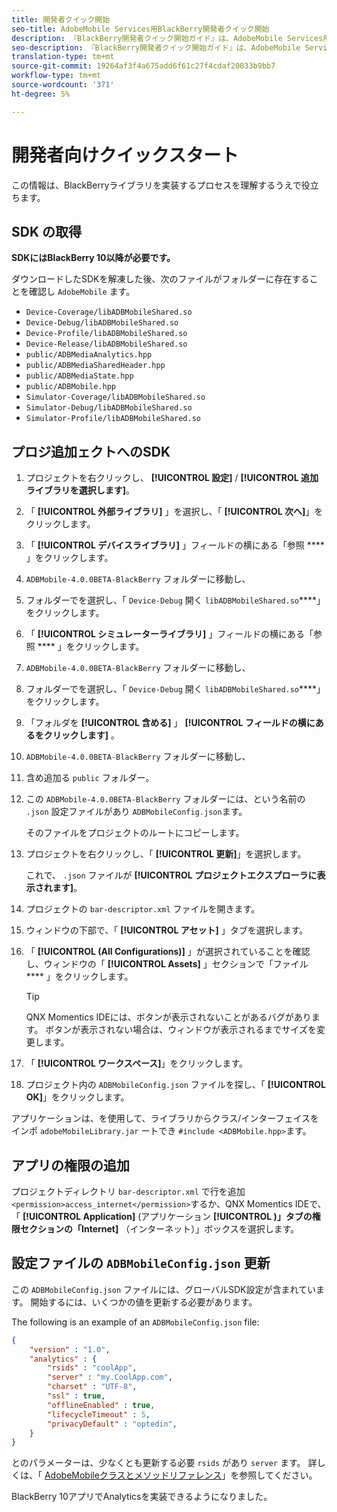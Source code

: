 ```yaml
---
title: 開発者クイック開始
seo-title: AdobeMobile Services用BlackBerry開発者クイック開始
description: 『BlackBerry開発者クイック開始ガイド』は、AdobeMobile Services用のBlackBerryライブラリを実装するプロセスを理解するのに役立ちます。
seo-description: 『BlackBerry開発者クイック開始ガイド』は、AdobeMobile Services用のBlackBerryライブラリを実装するプロセスを理解するのに役立ちます。
translation-type: tm+mt
source-git-commit: 19264af3f4a675add6f61c27f4cdaf20033b9bb7
workflow-type: tm+mt
source-wordcount: '371'
ht-degree: 5%

---
```



# 開発者向けクイックスタート

この情報は、BlackBerryライブラリを実装するプロセスを理解するうえで役立ちます。

## SDK の取得

**SDKにはBlackBerry 10以降が必要です。**

ダウンロードしたSDKを解凍した後、次のファイルがフォルダーに存在することを確認し `AdobeMobile` ます。

* `Device-Coverage/libADBMobileShared.so`
* `Device-Debug/libADBMobileShared.so`
* `Device-Profile/libADBMobileShared.so`
* `Device-Release/libADBMobileShared.so`
* `public/ADBMediaAnalytics.hpp`
* `public/ADBMediaSharedHeader.hpp`
* `public/ADBMediaState.hpp`
* `public/ADBMobile.hpp`
* `Simulator-Coverage/libADBMobileShared.so`
* `Simulator-Debug/libADBMobileShared.so`
* `Simulator-Profile/libADBMobileShared.so`

## プロジ追加ェクトへのSDK

1. プロジェクトを右クリックし、 **[!UICONTROL 設定]** / **[!UICONTROL 追加ライブラリを選択します]**。
1. 「 **[!UICONTROL 外部ライブラリ]** 」を選択し、「 **[!UICONTROL 次へ]**」をクリックします。
1. 「 **[!UICONTROL デバイスライブラリ]** 」フィールドの横にある「参照 **** 」をクリックします。
1. `ADBMobile-4.0.0BETA-BlackBerry` フォルダーに移動し、
1. フォルダーでを選択し、「 `Device-Debug` 開く `libADBMobileShared.so`****」をクリックします。
1. 「 **[!UICONTROL シミュレーターライブラリ]** 」フィールドの横にある「参照 **** 」をクリックします。
1. `ADBMobile-4.0.0BETA-BlackBerry` フォルダーに移動し、
1. フォルダーでを選択し、「 `Device-Debug` 開く `libADBMobileShared.so`****」をクリックします。
1. 「フォルダを **[!UICONTROL 含める]** 」 **[!UICONTROL フィールドの横にあるをクリックします]** 。
1. `ADBMobile-4.0.0BETA-BlackBerry` フォルダーに移動し、
1. 含め追加る `public` フォルダー。
1. この `ADBMobile-4.0.0BETA-BlackBerry` フォルダーには、という名前の `.json` 設定ファイルがあり `ADBMobileConfig.json`ます。

   そのファイルをプロジェクトのルートにコピーします。
1. プロジェクトを右クリックし、「 **[!UICONTROL 更新]**」を選択します。

   これで、 `.json` ファイルが **[!UICONTROL プロジェクトエクスプローラに表示されます]**。
1. プロジェクトの `bar-descriptor.xml` ファイルを開きます。
1. ウィンドウの下部で、「 **[!UICONTROL アセット]** 」タブを選択します。
1. 「 **[!UICONTROL (All Configurations)]** 」が選択されていることを確認し、ウィンドウの「 **[!UICONTROL Assets]** 」セクションで「ファイル **** 」をクリックします。
   >[!TIP]
   >
   >QNX Momentics IDEには、ボタンが表示されないことがあるバグがあります。 ボタンが表示されない場合は、ウィンドウが表示されるまでサイズを変更します。

1. 「 **[!UICONTROL ワークスペース]**」をクリックします。
1. プロジェクト内の `ADBMobileConfig.json` ファイルを探し、「 **[!UICONTROL OK]**」をクリックします。

アプリケーションは、を使用して、ライブラリからクラス/インターフェイスをインポ `adobeMobileLibrary.jar` ートでき `#include <ADBMobile.hpp>`ます。

## アプリの権限の追加

プロジェクトディレクトリ `bar-descriptor.xml` で行を追加 `<permission>access_internet</permission>`するか、QNX Momentics IDEで、「 **[!UICONTROL Application]** (アプリケーション **[!UICONTROL )」タブの権限セクションの「Internet]** （インターネット）」ボックスを選択します。

## 設定ファイルの `ADBMobileConfig.json` 更新

この `ADBMobileConfig.json` ファイルには、グローバルSDK設定が含まれています。 開始するには、いくつかの値を更新する必要があります。

The following is an example of an `ADBMobileConfig.json` file:

```json
{
    "version" : "1.0",
    "analytics" : {
        "rsids" : "coolApp",
        "server" : "my.CoolApp.com",
        "charset" : "UTF-8",
        "ssl" : true,
        "offlineEnabled" : true,
        "lifecycleTimeout" : 5,
        "privacyDefault" : "optedin",
    }
}
```

とのパラメーターは、少なくとも更新する必要 `rsids` があり `server` ます。 詳しくは、「 [AdobeMobileクラスとメソッドリファレンス](/help/blackberry/methods.md)」を参照してください。

BlackBerry 10アプリでAnalyticsを実装できるようになりました。
